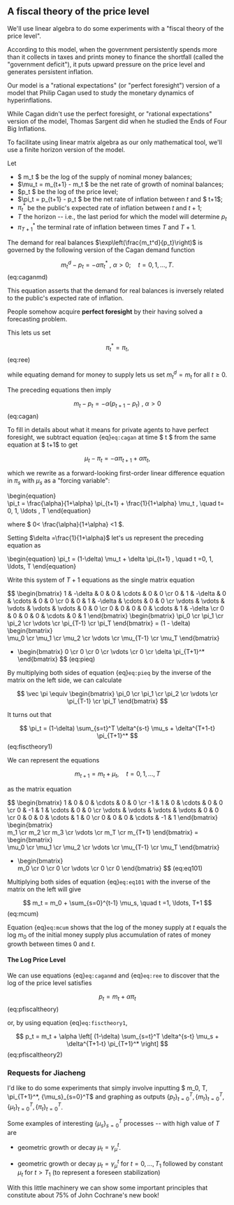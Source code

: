 ## A fiscal theory of the price level

<!-- #region -->
We'll use linear algebra to do some experiments with  a "fiscal theory of the price level".

According to this model, when the government persistently spends more than it collects in taxes and prints money to finance the shortfall (called the "government deficit"), it puts upward pressure on the price level and generates
persistent inflation.

Our model is a "rational expectations" (or "perfect foresight") version of a model that Philip Cagan  used to study the monetary dynamics of hyperinflations.  

While Cagan didn't use the perfect foresight, or "rational expectations" version of the model, Thomas Sargent did when
he studied the Ends of Four Big Inflations.

To facilitate using  linear matrix algebra as our only mathematical tool, we'll use a finite horizon version of
the model.

Let 

 * $ m_t $ be the log of the supply of  nominal money balances;
 * $\mu_t = m_{t+1} - m_t $ be the net rate of growth of  nominal balances;
 * $p_t $ be the log of the price level;
 * $\pi_t = p_{t+1} - p_t $ be the net rate of inflation  between $t$ and $ t+1$;
 * $\pi_t^*$  be the public's expected rate of inflation between  $t$ and $t+1$;
 * $T$ the horizon -- i.e., the last period for which the model will determine $p_t$
 * $\pi_{T+1}^*$ the terminal rate of inflation between times $T$ and $T+1$.
  
  
The demand for real balances $\exp\left(\frac{m_t^d}{p_t}\right)$ is governed by the following  version of the Cagan demand function
  
$$  
m_t^d - p_t = -\alpha \pi_t^* \: , \: \alpha > 0 ; \quad t = 0, 1, \ldots, T .
$$ (eq:caganmd)


This equation  asserts that the demand for real balances
is inversely related to the public's expected rate of inflation.


People somehow  acquire **perfect foresight** by their having solved a forecasting
problem.

This lets us set


$$ 
\pi_t^* = \pi_t , % \forall t 
$$ (eq:ree)

while equating demand for money to  supply lets us set $m_t^d = m_t$ for all $t \geq 0$. 

The preceding equations  then   imply

$$
m_t - p_t = -\alpha(p_{t+1} - p_t) \: , \: \alpha > 0 
$$ (eq:cagan)

To fill in details about what it means for private agents
to have perfect foresight,  we subtract equation {eq}`eq:cagan`  at time $ t $ from the same equation at $ t+1$ to get

$$
\mu_t - \pi_t = -\alpha \pi_{t+1} + \alpha \pi_t  ,
$$

which we rewrite as a forward-looking first-order linear difference
equation in $\pi_s$ with $\mu_s$  as a "forcing variable":

\begin{equation}  
\pi_t = \frac{\alpha}{1+\alpha} \pi_{t+1} + \frac{1}{1+\alpha} \mu_t , \quad t= 0, 1, \ldots , T 
\end{equation}

where $ 0< \frac{\alpha}{1+\alpha} <1 $.

Setting $\delta =\frac{1}{1+\alpha}$ let's us represent the preceding equation as

\begin{equation}
\pi_t = (1-\delta) \mu_t + \delta \pi_{t+1} , \quad t =0, 1, \ldots, T
\end{equation}

Write this system of $T+1$ equations as the single matrix equation

$$
\begin{bmatrix} 1 & -\delta & 0 & 0 & \cdots & 0 & 0 \cr
                0 & 1 & -\delta & 0 & \cdots & 0 & 0 \cr
                0 & 0 & 1 & -\delta & \cdots & 0 & 0 \cr
                \vdots & \vdots & \vdots & \vdots & \vdots & 0 & 0 \cr
                0 & 0 & 0 & 0 & \cdots & 1 & -\delta \cr
                0 & 0 & 0 & 0 & \cdots & 0 & 1 \end{bmatrix}
\begin{bmatrix} \pi_0 \cr \pi_1 \cr \pi_2 \cr \vdots \cr \pi_{T-1} \cr \pi_T 
\end{bmatrix} 
= (1 - \delta) \begin{bmatrix}  
\mu_0 \cr \mu_1 \cr \mu_2 \cr \vdots \cr \mu_{T-1} \cr \mu_T
\end{bmatrix}
+ \begin{bmatrix} 
0 \cr 0 \cr 0 \cr \vdots \cr 0 \cr \delta \pi_{T+1}^*
\end{bmatrix}
$$ (eq:pieq)

By multiplying both sides of equation {eq}`eq:pieq` by the inverse of the matrix on the left side, we can calculate

$$
\vec \pi \equiv \begin{bmatrix} \pi_0 \cr \pi_1 \cr \pi_2 \cr \vdots \cr \pi_{T-1} \cr \pi_T 
\end{bmatrix} 
$$

It turns out that

$$
\pi_t = (1-\delta) \sum_{s=t}^T \delta^{s-t} \mu_s +  \delta^{T+1-t} \pi_{T+1}^*
$$ (eq:fisctheory1)

We can represent the equations 

$$ 
m_{t+1} = m_t + \mu_t , \quad t = 0, 1, \ldots, T
$$

as the matrix equation

$$
\begin{bmatrix}
1 & 0 & 0 & \cdots & 0 & 0 \cr
-1 & 1 & 0 & \cdots & 0 & 0 \cr
0  & -1 & 1 & \cdots & 0 & 0 \cr
\vdots  & \vdots & \vdots & \vdots & 0 & 0 \cr
0  & 0 & 0 & \cdots & 1 & 0 \cr
0  & 0 & 0 & \cdots & -1 & 1 
\end{bmatrix}
\begin{bmatrix}  
m_1 \cr m_2 \cr m_3 \cr \vdots \cr m_T \cr m_{T+1}
\end{bmatrix}
= \begin{bmatrix}  
\mu_0 \cr \mu_1 \cr \mu_2 \cr \vdots \cr \mu_{T-1} \cr \mu_T
\end{bmatrix}
+ \begin{bmatrix}  
m_0 \cr 0 \cr 0 \cr \vdots \cr 0 \cr 0
\end{bmatrix}
$$ (eq:eq101)

Multiplying both sides of equation {eq}`eq:eq101`  with the inverse of the matrix on the left will give 

$$
m_t = m_0 + \sum_{s=0}^{t-1} \mu_s, \quad t =1, \ldots, T+1
$$ (eq:mcum)

Equation {eq}`eq:mcum` shows that the log of the money supply at $t$ equals the log $m_0$ of the initial money supply 
plus accumulation of rates of money growth between times $0$ and $t$.

#### The Log Price Level


We can use equations {eq}`eq:caganmd` and {eq}`eq:ree`
to discover that the log of the price level satisfies

$$
p_t = m_t + \alpha \pi_t
$$ (eq:pfiscaltheory)

or, by using equation  {eq}`eq:fisctheory1`,

$$ 
p_t = m_t + \alpha \left[ (1-\delta) \sum_{s=t}^T \delta^{s-t} \mu_s +  \delta^{T+1-t} \pi_{T+1}^*  \right] 
$$ (eq:pfiscaltheory2)
<!-- #endregion -->

<!-- #region -->
### Requests for Jiacheng


I'd like to do some experiments that simply involve inputting 
$ m_0, T,  \pi_{T+1}^*, \{\mu_s\}_{s=0}^T$ and graphing as outputs $\{p_t\}_{t=0}^T, \{m_t\}_{t=0}^T, \{\mu_t\}_{t=0}^T,
\{\pi_t\}_{t=0}^T$.


Some examples of interesting   $\{\mu_s\}_{s=0}^T$ processes -- with high value of $T$ are

  * geometric growth or decay $\mu_t  = \gamma_\mu^t$.
  
  * geometric growth or decay $\mu_t  = \gamma_\mu^t$ for $t = 0, \ldots, T_1$ followed by constant $\mu_t$ for $t > T_1$ (to represent a foreseen stabilization)
  
With this little machinery we can show some important principles that constitute about 75\% of John Cochrane's new book!
<!-- #endregion -->

